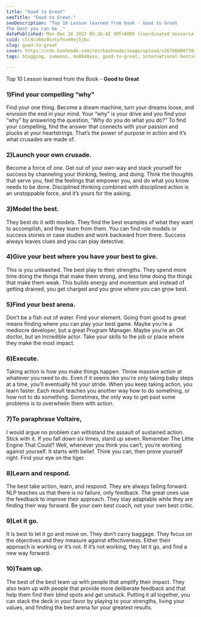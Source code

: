 ```yaml
---
title: "Good to Great"
seoTitle: "Good to Great."
seoDescription: "Top 10 Lesson learned from book - Good to Great
The best you can be ."
datePublished: Mon Dec 26 2022 05:26:42 GMT+0000 (Coordinated Universal Time)
cuid: clc4cx6mz0lntyfnve0oj5jbu
slug: good-to-great
cover: https://cdn.hashnode.com/res/hashnode/image/upload/v1670680073845/vj8OlTbCY.png
tags: blogging, sumannn, me8848you, good-to-great, international-bestseller

---
```


Top 10 Lesson learned from the Book - **Good to Great**

### 1)Find your compelling “why"

Find your one thing. Become a dream machine, turn your dreams loose, and envision the end in your mind. Your “why” is your drive and you find your “why” by answering the question, “Why do you do what you do?” To find your compelling, find the answer that connects with your passion and plucks at your heartstrings. That’s the power of purpose in action and it’s what crusades are made of.

### 2)Launch your own crusade.

Become a force of one. Get out of your own way and stack yourself for success by channeling your thinking, feeling, and doing. Think the thoughts that serve you, feel the feelings that empower you, and do what you know needs to be done. Disciplined thinking combined with disciplined action is an unstoppable force, and it’s yours for the asking.

### 3)Model the best.

They best do it with models. They find the best examples of what they want to accomplish, and they learn from them. You can find role models or success stories or case studies and work backward from there. Success always leaves clues and you can play detective.

### 4)Give your best where you have your best to give.

This is you unleashed. The best play to their strengths. They spend more time doing the things that make them strong, and less time doing the things that make them weak. This builds energy and momentum and instead of getting drained, you get charged and you grow where you can grow best.

### 5)Find your best arena.

Don’t be a fish out of water. Find your element. Going from good to great means finding where you can play your best game. Maybe you’re a mediocre developer, but a great Program Manager. Maybe you’re an OK doctor, but an incredible actor. Take your skills to the job or place where they make the most impact.

### 6)Execute.

Taking action is how you make things happen. Throw massive action at whatever you need to do. Even if it seems like you’re only taking baby steps at a time, you’ll eventually hit your stride. When you keep taking action, you learn faster. Each result teaches you another way how to do something, or how not to do something. Sometimes, the only way to get past some problems is to overwhelm them with action.

### 7)To paraphrase Voltaire,

I would argue no problem can withstand the assault of sustained action. Stick with it. If you fall down six times, stand up seven. Remember The Little Engine That Could? Well, whenever you think you can’t, you’re working against yourself. It starts with belief. Think you can, then prove yourself right. Find your eye on the tiger.

### 8)Learn and respond.

The best take action, learn, and respond. They are always failing forward. NLP teaches us that there is no failure, only feedback. The great ones use the feedback to improve their approach. They stay adaptable while they are finding their way forward. Be your own best coach, not your own best critic.

### 9)Let it go.

It is best to let it go and move on. They don’t carry baggage. They focus on the objectives and they measure against effectiveness. Either their approach is working or it’s not. If it’s not working, they let it go, and find a new way forward.

### 10)Team up.

The best of the best team up with people that amplify their impact. They also team up with people that provide more deliberate feedback and that help them find their blind spots and get unstuck. Putting it all together, you can stack the deck in your favor by playing to your strengths, living your values, and finding the best arena for your greatest results.